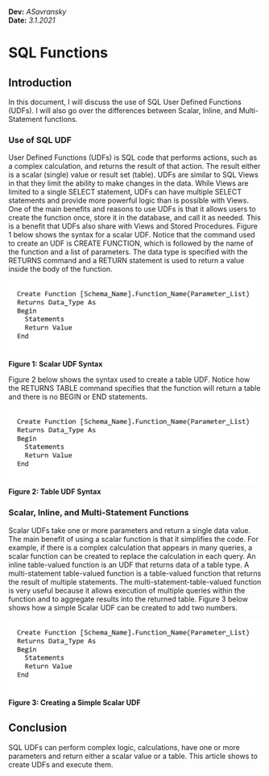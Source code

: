 **Dev:** *ASavransky*  
**Date:** *3.1.2021*


# SQL Functions
## Introduction

In this document, I will discuss the use of SQL User Defined Functions (UDFs). I will also go over the differences between Scalar, Inline, and Multi-Statement functions. 

### Use of SQL UDF

User Defined Functions (UDFs) is SQL code that performs actions, such as a complex calculation, and returns the result of that action. The result either is a scalar (single) value or result set (table). UDFs are similar to SQL Views in that they limit the ability to make changes in the data. While Views are limited to a single SELECT statement, UDFs can have multiple SELECT statements and provide more powerful logic than is possible with Views. One of the main benefits and reasons to use UDFs is that it allows users to create the function once, store it in the database, and call it as needed. This is a benefit that UDFs also share with Views and Stored Procedures. Figure 1 below shows the syntax for a scalar UDF. Notice that the command used to create an UDF is CREATE FUNCTION, which is followed by the name of the function and a list of parameters. The data type is specified with the RETURNS command and a RETURN statement is used to return a value inside the body of the function. 

![alt text](https://github.com/andressav1/ITFnd100-Mod07/blob/main/Screen%20Shot%202021-03-01%20at%208.53.37%20PM.png "tooltip text")
**Figure 1: Scalar UDF Syntax**

Figure 2 below shows the syntax used to create a table UDF. Notice how the RETURNS TABLE command specifies that the function will return a table and there is no BEGIN or END statements. 

![alt text](https://github.com/andressav1/ITFnd100-Mod07/blob/main/Screen%20Shot%202021-03-01%20at%208.53.37%20PM.png "tooltip text")
**Figure 2: Table UDF Syntax**

### Scalar, Inline, and Multi-Statement Functions 

Scalar UDFs take one or more parameters and return a single data value. The main benefit of using a scalar function is that it simplifies the code. For example, if there is a complex calculation that appears in many queries, a scalar function can be created to replace the calculation in each query. An inline table-valued function is an UDF that returns data of a table type. A multi-statement table-valued function is a table-valued function that returns the result of multiple statements. The multi-statement-table-valued function is very useful because it allows execution of multiple queries within the function and to aggregate results into the returned table. Figure 3 below shows how a simple Scalar UDF can be created to add two numbers. 

![alt text](https://github.com/andressav1/ITFnd100-Mod07/blob/main/Screen%20Shot%202021-03-01%20at%208.53.37%20PM.png "tooltip text")
**Figure 3: Creating a Simple Scalar UDF**

## Conclusion

SQL UDFs can perform complex logic, calculations, have one or more parameters and return either a scalar value or a table. This article shows to create UDFs and execute them.
